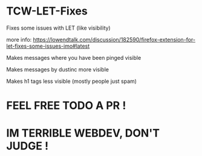 # TCW-LET-Fixes
Fixes some issues with LET (like visibility)

more info:
https://lowendtalk.com/discussion/182590/firefox-extension-for-let-fixes-some-issues-imo#latest

Makes messages where you have been pinged visible

Makes messages by dustinc more visible

Makes h1 tags less visible (mostly people just spam)

# FEEL FREE TODO A PR !
# IM TERRIBLE WEBDEV, DON'T JUDGE !
